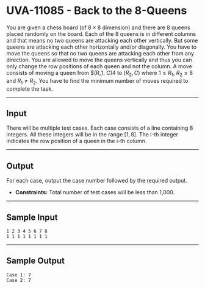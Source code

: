 # UVA-11085 - Back to the 8-Queens

You are given a chess board (of $8 \times 8$ dimension) and there are 8 queens placed randomly on the board.
Each of the 8 queens is in different columns and that means no two queens are attacking each other vertically. But some queens are attacking each other horizontally and/or diagonally. You have to move the queens so that no two queens are attacking each other from any direction. You are allowed to move the queens vertically and thus you can only change the row positions of each queen and not the column.
A move consists of moving a queen from $(R_1, C)4 to $(R_2, C)$ where $1 \le R_1$, $R_2 \le 8$ and $R_1 \ne R_2$.
You have to find the minimum number of moves required to complete the task.

---
## Input

There will be multiple test cases. Each case consists of a line containing 8 integers. All these integers will be in the range $[1, 8]$. The i-th integer indicates the row position of a queen in the i-th column.

---
## Output

For each case, output the case number followed by the required output.
* **Constraints:** Total number of test cases will be less than 1,000.

---
## Sample Input

```
1 2 3 4 5 6 7 8
1 1 1 1 1 1 1 1
```

---
## Sample Output

```
Case 1: 7
Case 2: 7
```